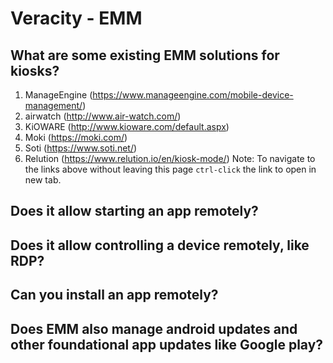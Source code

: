 # Veracity - EMM

## What are some existing EMM solutions for kiosks?

1. ManageEngine (https://www.manageengine.com/mobile-device-management/)
2. airwatch (http://www.air-watch.com/)
3. KiOWARE (http://www.kioware.com/default.aspx)
4. Moki (https://moki.com/)
5. Soti (https://www.soti.net/)
6. Relution (https://www.relution.io/en/kiosk-mode/)
Note: To navigate to the links above without leaving this page `ctrl-click` the link to open in new tab.

## Does it allow starting an app remotely?

## Does it allow controlling a device remotely, like RDP?

## Can you install an app remotely?

## Does EMM also manage android updates and other foundational app updates like Google play?
